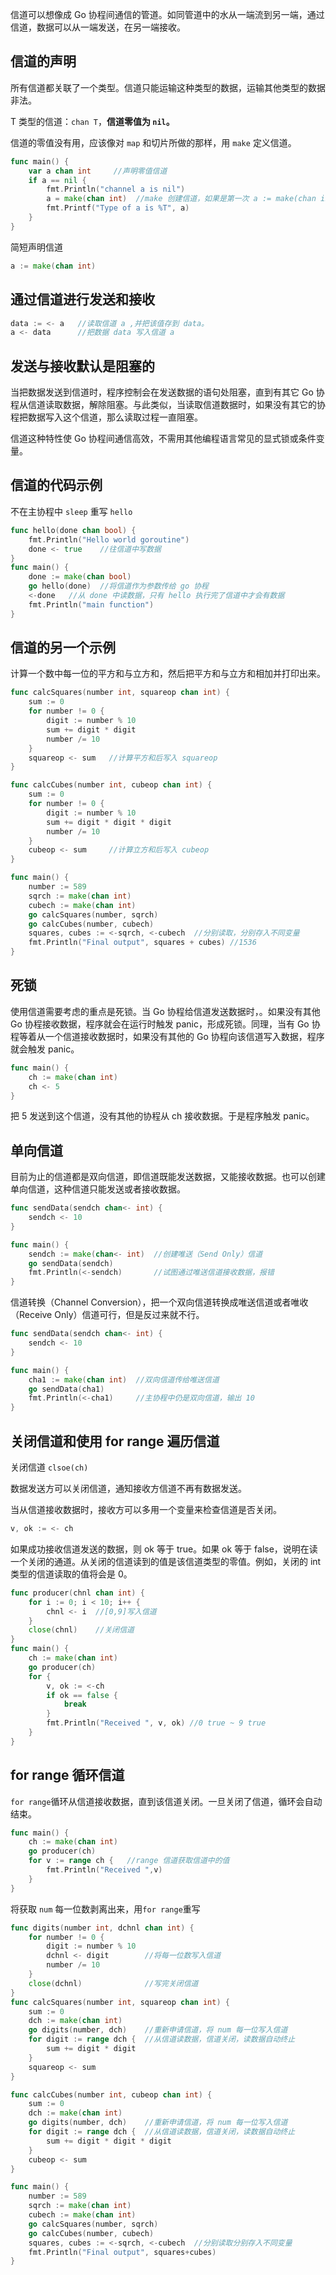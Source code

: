 信道可以想像成 Go 协程间通信的管道。如同管道中的水从一端流到另一端，通过信道，数据可以从一端发送，在另一端接收。

## 信道的声明
所有信道都关联了一个类型。信道只能运输这种类型的数据，运输其他类型的数据非法。

T 类型的信道：`chan T`，**信道零值为 `nil`。**

信道的零值没有用，应该像对 `map` 和切片所做的那样，用 `make` 定义信道。
```go
func main() {  
    var a chan int     //声明零值信道
    if a == nil {
        fmt.Println("channel a is nil")
        a = make(chan int)  //make 创建信道，如果是第一次 a := make(chan int)
        fmt.Printf("Type of a is %T", a)
    }
}
```
简短声明信道
```go
a := make(chan int)
```
## 通过信道进行发送和接收
```go
data := <- a   //读取信道 a ,并把该值存到 data。
a <- data      //把数据 data 写入信道 a
```
## 发送与接收默认是阻塞的
当把数据发送到信道时，程序控制会在发送数据的语句处阻塞，直到有其它 Go 协程从信道读取数据，解除阻塞。与此类似，当读取信道数据时，如果没有其它的协程把数据写入这个信道，那么读取过程一直阻塞。

信道这种特性使 Go 协程间通信高效，不需用其他编程语言常见的显式锁或条件变量。
## 信道的代码示例
不在主协程中 `sleep` 重写 `hello`
```go
func hello(done chan bool) {  
    fmt.Println("Hello world goroutine")
    done <- true    //往信道中写数据
}
func main() {  
    done := make(chan bool) 
    go hello(done)  //将信道作为参数传给 go 协程
    <-done   //从 done 中读数据，只有 hello 执行完了信道中才会有数据
    fmt.Println("main function")
}
```
## 信道的另一个示例
计算一个数中每一位的平方和与立方和，然后把平方和与立方和相加并打印出来。
```go
func calcSquares(number int, squareop chan int) {  
    sum := 0
    for number != 0 {
        digit := number % 10
        sum += digit * digit
        number /= 10
    }
    squareop <- sum   //计算平方和后写入 squareop
}

func calcCubes(number int, cubeop chan int) {  
    sum := 0 
    for number != 0 {
        digit := number % 10
        sum += digit * digit * digit
        number /= 10
    }
    cubeop <- sum     //计算立方和后写入 cubeop
} 

func main() {  
    number := 589
    sqrch := make(chan int)
    cubech := make(chan int)
    go calcSquares(number, sqrch) 
    go calcCubes(number, cubech)
    squares, cubes := <-sqrch, <-cubech  //分别读取，分别存入不同变量
    fmt.Println("Final output", squares + cubes) //1536
}
```
## 死锁
使用信道需要考虑的重点是死锁。当 Go 协程给信道发送数据时，。如果没有其他 Go 协程接收数据，程序就会在运行时触发 panic，形成死锁。同理，当有 Go 协程等着从一个信道接收数据时，如果没有其他的 Go 协程向该信道写入数据，程序就会触发 panic。
```go
func main() {  
    ch := make(chan int)
    ch <- 5
}
```
把 5 发送到这个信道，没有其他的协程从 ch 接收数据。于是程序触发 panic。
## 单向信道
目前为止的信道都是双向信道，即信道既能发送数据，又能接收数据。也可以创建单向信道，这种信道只能发送或者接收数据。
```go
func sendData(sendch chan<- int) {  
    sendch <- 10
}

func main() {  
    sendch := make(chan<- int)  //创建唯送（Send Only）信道 
    go sendData(sendch)  
    fmt.Println(<-sendch)       //试图通过唯送信道接收数据，报错
}
```
信道转换（Channel Conversion），把一个双向信道转换成唯送信道或者唯收（Receive Only）信道可行，但是反过来就不行。
```go
func sendData(sendch chan<- int) {  
    sendch <- 10
}

func main() {  
    cha1 := make(chan int)  //双向信道传给唯送信道
    go sendData(cha1)
    fmt.Println(<-cha1)     //主协程中仍是双向信道，输出 10
}
```
## 关闭信道和使用 for range 遍历信道
关闭信道 `clsoe(ch)`

数据发送方可以关闭信道，通知接收方信道不再有数据发送。

当从信道接收数据时，接收方可以多用一个变量来检查信道是否关闭。
```go
v, ok := <- ch
```
如果成功接收信道发送的数据，则 ok 等于 true。如果 ok 等于 false，说明在读一个关闭的通道。从关闭的信道读到的值是该信道类型的零值。例如，关闭的 int 类型的信道读取的值将会是 0。
```go
func producer(chnl chan int) {  
    for i := 0; i < 10; i++ {
        chnl <- i  //[0,9]写入信道
    }
    close(chnl)    //关闭信道
}
func main() {  
    ch := make(chan int)
    go producer(ch)
    for {
        v, ok := <-ch
        if ok == false {
            break
        }
        fmt.Println("Received ", v, ok) //0 true ~ 9 true
    }
}
```
## for range 循环信道
`for range`循环从信道接收数据，直到该信道关闭。一旦关闭了信道，循环会自动结束。
```go
func main() {  
    ch := make(chan int)
    go producer(ch)
    for v := range ch {   //range 信道获取信道中的值
        fmt.Println("Received ",v)
    }
}
```
将获取 `num` 每一位数剥离出来，用`for range`重写
```go
func digits(number int, dchnl chan int) {  
    for number != 0 {
        digit := number % 10
        dchnl <- digit        //将每一位数写入信道
        number /= 10
    }
    close(dchnl)              //写完关闭信道
}
func calcSquares(number int, squareop chan int) {  
    sum := 0
    dch := make(chan int)
    go digits(number, dch)    //重新申请信道，将 num 每一位写入信道
    for digit := range dch {  //从信道读数据，信道关闭，读数据自动终止
        sum += digit * digit
    }
    squareop <- sum
}

func calcCubes(number int, cubeop chan int) {  
    sum := 0
    dch := make(chan int)
    go digits(number, dch)    //重新申请信道，将 num 每一位写入信道
    for digit := range dch {  //从信道读数据，信道关闭，读数据自动终止
        sum += digit * digit * digit
    }
    cubeop <- sum
}

func main() {  
    number := 589
    sqrch := make(chan int)
    cubech := make(chan int)
    go calcSquares(number, sqrch)
    go calcCubes(number, cubech)
    squares, cubes := <-sqrch, <-cubech  //分别读取分别存入不同变量
    fmt.Println("Final output", squares+cubes)
}
```





